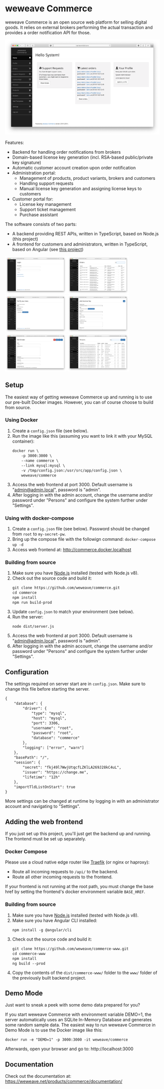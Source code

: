 # weweave Commerce
weweave Commerce is an open source web platform for selling digital goods. It relies on external brokers performing the actual transaction and provides a order notification API for those.

![Screenshot weweave Commerce](./htdocs/screenshot-home.png)

Features:
* Backend for handling order notifications from brokers
* Domain-based license key generation (incl. RSA-based public/private key signature)
* Automatic customer account creation upon order notification
* Administration portal:
  * Management of products, product variants, brokers and customers
  * Handling support requests
  * Manual license key generation and assigning license keys to customers
* Customer portal for:
  * License key management
  * Support ticket management
  * Purchase assistant

The software consists of two parts:
* A backend providing REST APIs, written in TypeScript, based on Node.js (this project)
* A frontend for customers and administrators, written in TypeScript, based on Angular (see [this project](https://github.com/weweave/commerce-www))

<a href="./htdocs/screenshot-login.png"><img src="./htdocs/screenshot-login.png" width="200" /></a>
<a href="./htdocs/screenshot-orders.png"><img src="./htdocs/screenshot-orders.png" width="200" /></a>
<a href="./htdocs/screenshot-verify-data.png"><img src="./htdocs/screenshot-verify-data.png" width="200" /></a>
<a href="./htdocs/screenshot-add-key.png"><img src="./htdocs/screenshot-add-key.png" width="200" /></a>
<a href="./htdocs/screenshot-edit-broker.png"><img src="./htdocs/screenshot-edit-broker.png" width="200" /></a>
<a href="./htdocs/screenshot-persons.png"><img src="./htdocs/screenshot-persons.png" width="200" /></a>

## Setup
The easiest way of getting weweave Commerce up and running is to use our pre-built Docker images. However, you can of course choose to build from source.

### Using Docker
1. Create a ```config.json``` file (see below).
1. Run the image like this (assuming you want to link it with your MySQL container):
    ```
    docker run \
        -p 3000:3000 \
        --name commerce \
        --link mysql:mysql \
        -v /tmp/config.json:/usr/src/app/config.json \
        weweave/commerce
    ```
1. Access the web frontend at port 3000. Default username is "admin@admin.local", password is "admin".
1. After logging in with the admin account, change the username and/or password under "Persons" and configure the system further under "Settings".

### Using with docker-compose
1. Create a ```config.json``` file (see below). Password should be changed from `root` to `my-secret-pw`.
1. Bring up the compose file with the followign command: `docker-compose up -d`
1. Access web frontend at: http://commerce.docker.localhost

### Building from source
1. Make sure you have [Node.js](https://nodejs.org) installed (tested with Node.js v8).
1. Check out the source code and build it:
    ```
    git clone https://github.com/weweave/commerce.git
    cd commerce
    npm install
    npm run build-prod
    ```
1. Update ```config.json``` to match your environment (see below).
1. Run the server:
    ```
    node dist/server.js
    ```
1. Access the web frontend at port 3000. Default username is "admin@admin.local", password is "admin".
1. After logging in with the admin account, change the username and/or password under "Persons" and configure the system further under "Settings".

## Configuration
The settings required on server start are in ```config.json```. Make sure to change this file before starting the server.
```
{
    "database": {
        "driver": {
            "type": "mysql",
            "host": "mysql",
            "port": 3306,
            "username": "root",
            "password": "root",
            "database": "commerce"
        },
        "logging": ["error", "warn"]
    },
    "basePath": "/",
    "session": {
        "secret": "fkj49l7WwjUtqcfLZKlLA269J28kC4uL",
        "issuer": "https://change.me",
        "lifetime": "12h"
    },
    "importTldListOnStart": true
}
```

More settings can be changed at runtime by logging in with an administrator account and navigating to "Settings".

## Adding the web frontend
If you just set up this project, you'll just get the backend up and running. The frontend must be set up separately.

### Docker Compose
Please use a cloud native edge router like [Traefik](https://traefik.io/) (or nginx or haproxy):

* Route all incoming requests to ```/api/``` to the backend.
* Route all other incoming requests to the frontend.

If your frontend is not running at the root path, you must change the base href by setting the frontend's docker environment variable ```BASE_HREF```.

### Building from source
1. Make sure you have [Node.js](https://nodejs.org) installed (tested with Node.js v8).
1. Make sure you have Angular CLI installed:
    ```
    npm install -g @angular/cli
    ```
1. Check out the source code and build it:
    ```
    git clone https://github.com/weweave/commerce-www.git
    cd commerce-www
    npm install
    ng build --prod
    ```
1. Copy the contents of the ```dist/commerce-www/``` folder to the ```www/``` folder of the previously built backend project.

## Demo Mode
Just want to sneak a peek with some demo data prepared for you?

If you start weweave Commerce with environment variable DEMO=1, the server automatically uses an SQLite In-Memory Database and generates some random sample data. The easiest way to run weweave Commerce in Demo Mode is to use the Docker image like this:
```
docker run -e "DEMO=1" -p 3000:3000 -it weweave/commerce
```

Afterwards, open your browser and go to: http://localhost:3000

## Documentation
Check out the documentation at: https://weweave.net/products/commerce/documentation/
